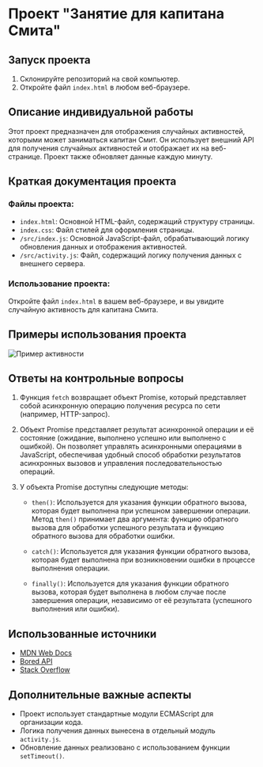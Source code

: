 # Проект "Занятие для капитана Смита"

## Запуск проекта

1. Склонируйте репозиторий на свой компьютер.
2. Откройте файл `index.html` в любом веб-браузере.

## Описание индивидуальной работы

Этот проект предназначен для отображения случайных активностей, которыми может заниматься капитан Смит. Он использует внешний API для получения случайных активностей и отображает их на веб-странице. Проект также обновляет данные каждую минуту.

## Краткая документация проекта

### Файлы проекта:

- `index.html`: Основной HTML-файл, содержащий структуру страницы.
- `index.css`: Файл стилей для оформления страницы.
- `/src/index.js`: Основной JavaScript-файл, обрабатывающий логику обновления данных и отображения активностей.
- `/src/activity.js`: Файл, содержащий логику получения данных с внешнего сервера.

### Использование проекта:

Откройте файл `index.html` в вашем веб-браузере, и вы увидите случайную активность для капитана Смита.

## Примеры использования проекта

![Пример активности](example.jpg)

## Ответы на контрольные вопросы

1. Функция `fetch` возвращает объект Promise, который представляет собой асинхронную операцию получения ресурса по сети (например, HTTP-запрос).

2. Объект Promise представляет результат асинхронной операции и её состояние (ожидание, выполнено успешно или выполнено с ошибкой). Он позволяет управлять асинхронными операциями в JavaScript, обеспечивая удобный способ обработки результатов асинхронных вызовов и управления последовательностью операций.

3. У объекта Promise доступны следующие методы:

   - `then()`: Используется для указания функции обратного вызова, которая будет выполнена при успешном завершении операции. Метод `then()` принимает два аргумента: функцию обратного вызова для обработки успешного результата и функцию обратного вызова для обработки ошибки.
   
   - `catch()`: Используется для указания функции обратного вызова, которая будет выполнена при возникновении ошибки в процессе выполнения операции.
   
   - `finally()`: Используется для указания функции обратного вызова, которая будет выполнена в любом случае после завершения операции, независимо от её результата (успешного выполнения или ошибки).

## Использованные источники

- [MDN Web Docs](https://developer.mozilla.org/)
- [Bored API](https://www.boredapi.com/)
- [Stack Overflow](https://stackoverflow.com/)

## Дополнительные важные аспекты

- Проект использует стандартные модули ECMAScript для организации кода.
- Логика получения данных вынесена в отдельный модуль `activity.js`.
- Обновление данных реализовано с использованием функции `setTimeout()`.
